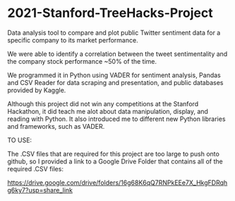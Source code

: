 # 2021-Stanford-TreeHacks-Project
Data analysis tool to compare and plot public Twitter sentiment data for a specific company to its market performance.

We were able to identify a correlation between the tweet sentimentality and the company stock performance ~50% of the time.

We programmed it in Python using VADER for sentiment analysis, Pandas and CSV Reader for data scraping and presentation, and public databases provided by Kaggle.

Although this project did not win any competitions at the Stanford Hackathon, it did teach me alot about data manipulation, display, and reading with Python. It also introduced me to different new Python libraries and frameworks, such as VADER.

TO USE:

The .CSV files that are required for this project are too large to push onto github, so I provided a link to a Google Drive Folder that contains all of the required .CSV files:

https://drive.google.com/drive/folders/16g68K6qQ7RNPkEEe7X_HkgFDRqhg6ky7?usp=share_link
